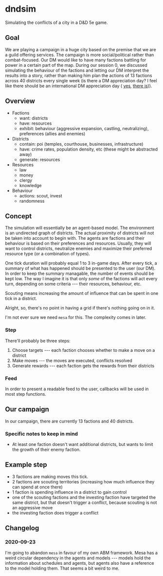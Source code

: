 # dndsim

Simulating the conflicts of a city in a D&D 5e game.

## Goal
We are playing a campaign in a huge city based on the premise that we are a guild
offering services.  The campaign is more social/political rather than combat-focused. Our
DM would like to have many factions battling for power in a certain part of the map.
During our session 0, we discussed simulating the behaviour of the factions and letting
our DM interpret the results into a story, rather than making him plan the actions of 13
factions across 40 districts every single week (is there a DM appreciation day? I feel
like there should be an international DM appreciation day (
[yes](https://gmsday.com/),
[there is](https://dnd.wizards.com/articles/features/28-ways-appreciate-your-dungeon-master))).

## Overview
- Factions
  - want: districts
  - have: resources
  - exhibit: behaviour (aggressive expansion, castling, neutralizing), preferences (allies and enemies)
- Districts
  - contain: poi (temples, courthouse, businesses, infrastructure)
  - have: crime rates, population density, etc (these might be abstracted away)
  - generate: resources
- Resources
  - law
  - money
  - clergy
  - knowledge
- Behaviour
  - actions: scout, invest
  - randomness

## Concept
The simulation will essentially be an agent-based model. The environment is an undirected graph of
districts. The actual proximity of districts will not be taken into account to begin with. The
agents are factions and their behaviour is based on their preferences and resources. Usually, they
will want to control districts, neutralize enemies and maximize their preferred resource type (or a
combination of types).

One tick duration will probably equal 1 to 3 in-game days. After every tick, a summary of what has
happened should be presented to the user (our DM). In order to keep the summary managable, the
number of events should be kept low. The way I imagine it is that only _some_ of the factions
will act every turn, depending on some criteria --- their resources, behaviour, etc.

Scouting means increasing the amount of influence that can be spent in one tick in a district.

Alright, so, there's no point in having a grid if there's nothing going on in it.

I'm not ever sure we need `mesa` for this. The complexity comes in later.

### Step
There'll probably be three steps:

1. Choose targets --- each faction chooses whether to make a move on a district
2. Make moves --- the moves are executed, conflicts resolved
3. Generate rewards --- each faction gets the rewards from their districts

### Feed
In order to present a readable feed to the user, callbacks will be used in most step functions.

## Our campaign
In our campaign, there are currently 13 factions and 40 districts.

### Specific notes to keep in mind
- At least one faction doesn't want additional districts, but wants to limit the growth of their enemy faction.

## Example step
- 3 factions are making moves this tick.
- 2 factions are scouting territories (increasing how much influence they can spend at once there)
- 1 faction is spending influence in a district to gain control
- one of the scouting factions and the investing faction have targeted the same district, but that
  doesn't trigger a conflict, because scouting is not an aggressive move
- the investing faction does trigger a conflict

## Changelog

### 2020-09-23
I'm going to abandon `mesa` in favour of my own ABM framework. Mesa has a weird circular dependency in the agents and models --- models hold the information about schedules and agents, but agents also have a reference to the model holding them. That seems a bit weird to me.

